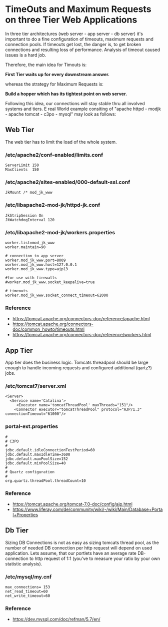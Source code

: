 # TimeOuts and Maximum Requests on three Tier Web Applications

In three tier architectures (web server - app server - db server) it's important to do a fine configuration of timeouts, maximum requests and connection pools. If timeouts get lost, the danger is, to get broken connections and resulting loss of performance. Analysis of timeout caused issues is a hard job.

Therefore, the main idea for Timouts is:

**First Tier waits up for every downstream answer.**

whereas the strategy for Maximum Requests is:

**Build a hopper which has its tightest point on web server.**

Following this idea, our connections will stay stable thru all involved systems and tiers.
E real World example consiting of "apache httpd - modjk - apache tomcat - c3po - mysql" may look as follows:

## Web Tier
The web tier has to limit the load of the whole system.

### /etc/apache2/conf-enabled/limits.conf
```
ServerLimit 150
MaxClients  150
```

### /etc/apache2/sites-enabled/000-default-ssl.conf
```
JkMount /* mod_jk_www
```

### /etc/libapache2-mod-jk/httpd-jk.conf 

```
JkStripSession On
JkWatchdogInterval 120
```
  

### /etc/libapache2-mod-jk/workers.properties

```
worker.list=mod_jk_www
worker.maintain=90

# connection to app server
worker.mod_jk_www.port=8009
worker.mod_jk_www.host=127.0.0.1
worker.mod_jk_www.type=ajp13

#for use with firewalls
#worker.mod_jk_www.socket_keepalive=true

# timeouts
worker.mod_jk_www.socket_connect_timeout=62000

```

### Reference
* https://tomcat.apache.org/connectors-doc/reference/apache.html
* https://tomcat.apache.org/connectors-doc/common_howto/timeouts.html
* https://tomcat.apache.org/connectors-doc/reference/workers.html

## App Tier
App tier does the business logic. Tomcats threadpool should be large enough to handle incoming requests and configured additional (qartz?) jobs.   

### /etc/tomcat7/server.xml

```
<Server>
  <Service name='Catalina'>
     <Executor name='tomcatThreadPool' maxThreads="151"/>
    <Connector executor="tomcatThreadPool" protocol="AJP/1.3" connectionTimeout="61000"/>
```

### portal-ext.properties

```
#
# C3PO
#
jdbc.default.idleConnectionTestPeriod=60
jdbc.default.maxIdleTime=3600
jdbc.default.maxPoolSize=152
jdbc.default.minPoolSize=40
#
# Quartz configuration
#
org.quartz.threadPool.threadCount=10

```

### Reference
* https://tomcat.apache.org/tomcat-7.0-doc/config/ajp.html
* https://www.liferay.com/de/community/wiki/-/wiki/Main/Database+Portal+Properties

## Db Tier
Sizing DB Connections is not as easy as sizing tomcats thread pool, as the number of needed DB connection per http request will depend on used application. Lets assume, that our portlets have an average rate DB-connection to http request of 1:1 (you've to measure your ratio by your own statistic analysis). 
  
### /etc/mysql/my.cnf

```
max_connections= 153
net_read_timeout=60
net_write_timeout=60
```

### Reference
* https://dev.mysql.com/doc/refman/5.7/en/




